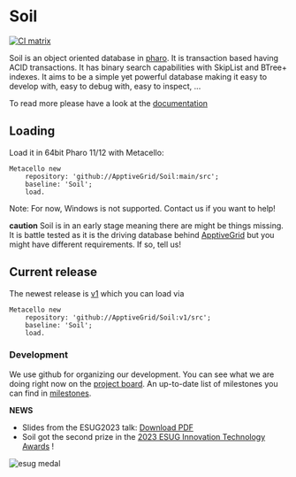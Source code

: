 # Soil

[![CI matrix](https://github.com//ApptiveGrid/Soil/actions/workflows/build.yml/badge.svg)](https://github.com//ApptiveGrid/Soil/actions/workflows/build.yml)

Soil is an object oriented database in [pharo](http://pharo.org). It is transaction based having ACID transactions. It has binary search capabilities with SkipList and BTree+ indexes. It aims to be a simple yet powerful database making it easy to develop with, easy to debug with, easy to inspect, ... 


To read more please have a look at the [documentation](./docs/soil.md)


## Loading

Load it in 64bit Pharo 11/12 with Metacello:

```smalltalk
Metacello new 
	repository: 'github://ApptiveGrid/Soil:main/src';
	baseline: 'Soil';
	load.
```
Note: For now, Windows is not supported. Contact us if you want to help!

**caution** Soil is in an early stage meaning there are might be things missing. It is battle tested as it is the driving database behind [ApptiveGrid](http://www.apptivegrid.de) but you might have different requirements. If so, tell us!

## Current release

The newest release is [v1](https://github.com/ApptiveGrid/Soil/tree/v1) which you can load via

```smalltalk
Metacello new 
	repository: 'github://ApptiveGrid/Soil:v1/src';
	baseline: 'Soil';
	load.
```

### Development

We use github for organizing our development. You can see what we are doing right now on the [project board](https://github.com/orgs/ApptiveGrid/projects/2). An up-to-date list of milestones you can find in [milestones](https://github.com/ApptiveGrid/Soil/milestones?direction=desc&sort=completeness&state=open). 

**NEWS** 
- Slides from the ESUG2023 talk: [Download PDF](http://www.esug.org/data/ESUG2023/day3/02_1%20-%20Soil,%20a%20Fresh%20Look%20on%20Object%20Oriented%20Databases.pdf)
- Soil got the second prize in the [2023 ESUG Innovation Technology Awards](https://esug.github.io/2023-Conference/awardsSubmissions.html) !

![esug medal](https://esug.github.io/2022-Conference/esugAwards2ndSilverRoundMedal.png)
